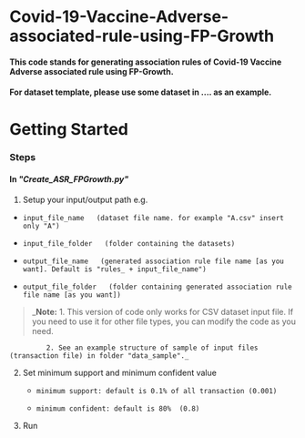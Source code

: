 # Covid-19-Vaccine-Adverse-associated-rule-using-FP-Growth
#### This code stands for generating association rules of Covid-19 Vaccine Adverse associated rule using FP-Growth.
#### For dataset template, please use some dataset in .... as an example.

# Getting Started
### Steps
#### In _"Create_ASR_FPGrowth.py"_
1. Setup your input/output path e.g. 
  *     input_file_name   (dataset file name. for example "A.csv" insert only "A")
  *     input_file_folder   (folder containing the datasets)
  *     output_file_name   (generated association rule file name [as you want]. Default is "rules_ + input_file_name")
  *     output_file_folder   (folder containing generated association rule file name [as you want])
> _**Note:** 1. This version of code only works for CSV dataset input file. If you need to use it for other file types, you can modify the code as you need.
             
             2. See an example structure of sample of input files (transaction file) in folder "data_sample"._
             
2. Set minimum support and minimum confident value 
   *     minimum support: default is 0.1% of all transaction (0.001)
   *     minimum confident: default is 80%  (0.8)

3. Run
